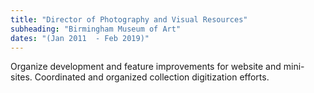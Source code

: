```yaml
---
title: "Director of Photography and Visual Resources"
subheading: "Birmingham Museum of Art"
dates: "(Jan 2011  - Feb 2019)"
---
```

Organize development and feature improvements for website and mini-sites. Coordinated and organized collection digitization efforts.

